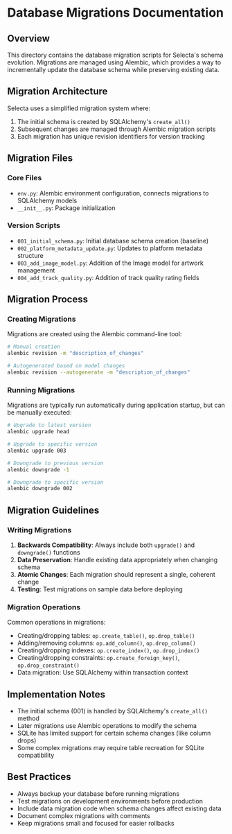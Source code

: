 # Database Migrations Documentation

## Overview
This directory contains the database migration scripts for Selecta's schema evolution. Migrations are managed using Alembic, which provides a way to incrementally update the database schema while preserving existing data.

## Migration Architecture
Selecta uses a simplified migration system where:
1. The initial schema is created by SQLAlchemy's `create_all()`
2. Subsequent changes are managed through Alembic migration scripts
3. Each migration has unique revision identifiers for version tracking

## Migration Files

### Core Files
- `env.py`: Alembic environment configuration, connects migrations to SQLAlchemy models
- `__init__.py`: Package initialization

### Version Scripts
- `001_initial_schema.py`: Initial database schema creation (baseline)
- `002_platform_metadata_update.py`: Updates to platform metadata structure
- `003_add_image_model.py`: Addition of the Image model for artwork management
- `004_add_track_quality.py`: Addition of track quality rating fields

## Migration Process

### Creating Migrations
Migrations are created using the Alembic command-line tool:

```bash
# Manual creation
alembic revision -m "description_of_changes"

# Autogenerated based on model changes
alembic revision --autogenerate -m "description_of_changes"
```

### Running Migrations
Migrations are typically run automatically during application startup, but can be manually executed:

```bash
# Upgrade to latest version
alembic upgrade head

# Upgrade to specific version
alembic upgrade 003

# Downgrade to previous version
alembic downgrade -1

# Downgrade to specific version
alembic downgrade 002
```

## Migration Guidelines

### Writing Migrations
1. **Backwards Compatibility**: Always include both `upgrade()` and `downgrade()` functions
2. **Data Preservation**: Handle existing data appropriately when changing schema
3. **Atomic Changes**: Each migration should represent a single, coherent change
4. **Testing**: Test migrations on sample data before deploying

### Migration Operations
Common operations in migrations:
- Creating/dropping tables: `op.create_table()`, `op.drop_table()`
- Adding/removing columns: `op.add_column()`, `op.drop_column()`
- Creating/dropping indexes: `op.create_index()`, `op.drop_index()`
- Creating/dropping constraints: `op.create_foreign_key()`, `op.drop_constraint()`
- Data migration: Use SQLAlchemy within transaction context

## Implementation Notes
- The initial schema (001) is handled by SQLAlchemy's `create_all()` method
- Later migrations use Alembic operations to modify the schema
- SQLite has limited support for certain schema changes (like column drops)
- Some complex migrations may require table recreation for SQLite compatibility

## Best Practices
- Always backup your database before running migrations
- Test migrations on development environments before production
- Include data migration code when schema changes affect existing data
- Document complex migrations with comments
- Keep migrations small and focused for easier rollbacks
